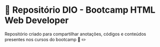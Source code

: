 # :pushpin: Repositório DIO - Bootcamp HTML Web Developer 
Repositório criado para compartilhar anotações, códigos e conteúdos presentes nos cursos do bootcamp 📓 ✏️
